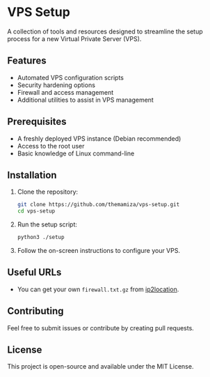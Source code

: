 # VPS Setup

A collection of tools and resources designed to streamline the setup process for a new Virtual Private Server (VPS).

## Features
- Automated VPS configuration scripts
- Security hardening options
- Firewall and access management
- Additional utilities to assist in VPS management

## Prerequisites
- A freshly deployed VPS instance (Debian recommended)
- Access to the root user
- Basic knowledge of Linux command-line

## Installation

1. Clone the repository:
    ```bash
    git clone https://github.com/themamiza/vps-setup.git
    cd vps-setup
    ```

2. Run the setup script:
    ```bash
    python3 ./setup
    ```

3. Follow the on-screen instructions to configure your VPS.

## Useful URLs

- You can get your own `firewall.txt.gz`  from [ip2location](https://www.ip2location.com/free/visitor-blocker).

## Contributing
Feel free to submit issues or contribute by creating pull requests.

## License
This project is open-source and available under the MIT License.
